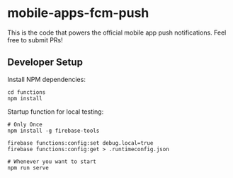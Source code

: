 # mobile-apps-fcm-push

This is the code that powers the official mobile app push notifications. Feel free to submit PRs!


## Developer Setup

Install NPM dependencies:
```
cd functions
npm install
```

Startup function for local testing:
```
# Only Once
npm install -g firebase-tools

firebase functions:config:set debug.local=true
firebase functions:config:get > .runtimeconfig.json

# Whenever you want to start
npm run serve
```
